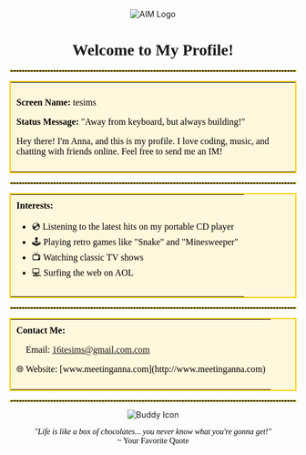 <!-- AIM Profile Style README -->

<!-- Header Section: AIM Logo and Greeting -->
<p align="center">
  <img src="https://via.placeholder.com/200x80?text=AIM+Logo" alt="AIM Logo">
</p>

<h1 align="center" style="font-family: 'Comic Sans MS', cursive;">
  Welcome to My Profile!
</h1>

<!-- Divider -->
<hr style="border: 1px dashed #FFCC00;">

<!-- About Me Section -->
<table align="center" width="600" style="border: 2px solid #FFCC00; background-color: #FFF8DC;">
  <tr>
    <td style="padding: 10px; font-family: 'Comic Sans MS', cursive; color: #000;">
      <!-- Insert your introduction here -->
      <p><b>Screen Name:</b> tesims</p>
      <p><b>Status Message:</b> "Away from keyboard, but always building!"</p>
      <p>Hey there! I'm Anna, and this is my profile. I love coding, music, and chatting with friends online. Feel free to send me an IM!</p>
    </td>
  </tr>
</table>

<!-- Divider -->
<hr style="border: 1px dashed #FFCC00;">

<!-- Interests Section -->
<table align="center" width="600" style="border: 2px solid #FFCC00; background-color: #FFF8DC;">
  <tr>
    <td style="padding: 10px; font-family: 'Comic Sans MS', cursive; color: #000;">
      <b>Interests:</b>
      <ul>
        <li>💿 Listening to the latest hits on my portable CD player</li>
        <li>🕹️ Playing retro games like "Snake" and "Minesweeper"</li>
        <li>📺 Watching classic TV shows</li>
        <li>💻 Surfing the web on AOL</li>
      </ul>
    </td>
  </tr>
</table>

<!-- Divider -->
<hr style="border: 1px dashed #FFCC00;">

<!-- Contact Section -->
<table align="center" width="600" style="border: 2px solid #FFCC00; background-color: #FFF8DC;">
  <tr>
    <td style="padding: 10px; font-family: 'Comic Sans MS', cursive; color: #000;">
      <b>Contact Me:</b>
      <p>📧 Email: <a href="mailto:16tesims@gmail.com">16tesims@gmail.com.com</a></p>
      <p>🌐 Website: [www.meetinganna.com](http://www.meetinganna.com)</p>
    </td>
  </tr>
</table>

<!-- Divider -->
<hr style="border: 1px dashed #FFCC00;">

<!-- Buddy Icon and Footer -->
<p align="center">
  <img src="https://via.placeholder.com/50x50?text=Buddy+Icon" alt="Buddy Icon">
</p>

<p align="center" style="font-family: 'Comic Sans MS', cursive; color: #000;">
  <i>"Life is like a box of chocolates... you never know what you're gonna get!"</i><br>
  ~ Your Favorite Quote
</p>

